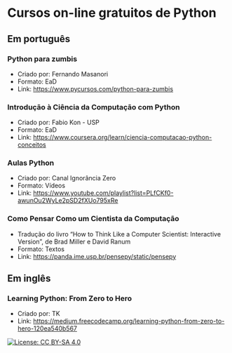# Cursos on-line gratuitos de Python

## Em português

### Python para zumbis

* Criado por: Fernando Masanori
* Formato: EaD
* Link: <https://www.pycursos.com/python-para-zumbis>

### Introdução à Ciência da Computação com Python

* Criado por: Fabio Kon - USP
* Formato: EaD
* Link: <https://www.coursera.org/learn/ciencia-computacao-python-conceitos>

### Aulas Python

* Criado por: Canal Ignorância Zero
* Formato: Vídeos
* Link: <https://www.youtube.com/playlist?list=PLfCKf0-awunOu2WyLe2pSD2fXUo795xRe>

### Como Pensar Como um Cientista da Computação

* Tradução do livro “How to Think Like a Computer Scientist: Interactive Version”, de Brad Miller e David Ranum
* Formato: Textos
* Link: <https://panda.ime.usp.br/pensepy/static/pensepy>

## Em inglês

### Learning Python: From Zero to Hero

* Criado por: TK
* Link: <https://medium.freecodecamp.org/learning-python-from-zero-to-hero-120ea540b567>

[![License: CC BY-SA 4.0](https://licensebuttons.net/l/by-sa/4.0/80x15.png)](https://creativecommons.org/licenses/by-sa/4.0/)
